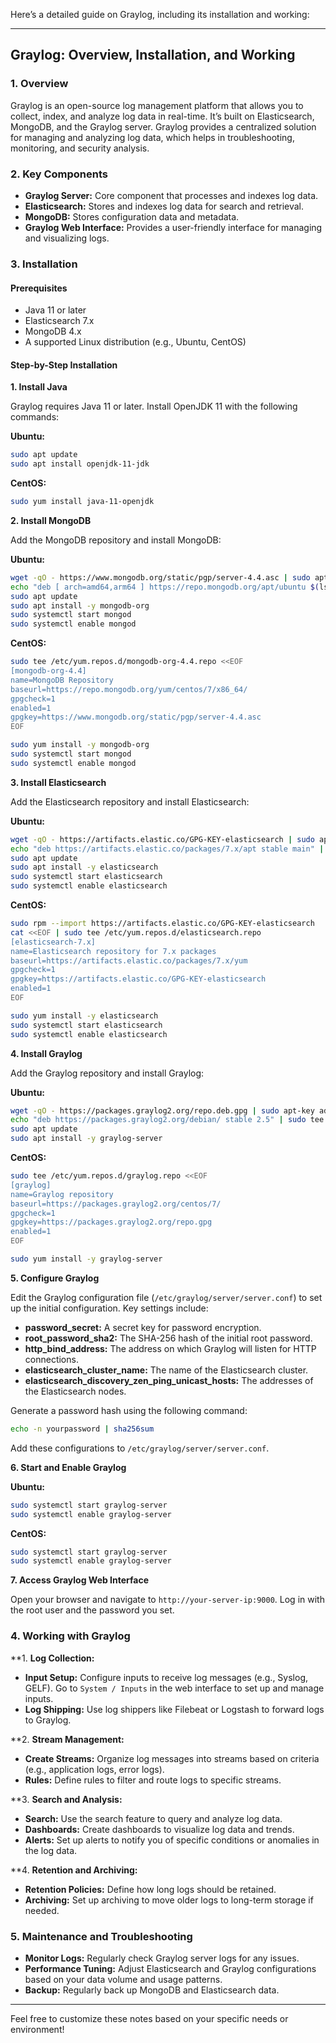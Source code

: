 Here’s a detailed guide on Graylog, including its installation and working:

---

## **Graylog: Overview, Installation, and Working**

### **1. Overview**

Graylog is an open-source log management platform that allows you to collect, index, and analyze log data in real-time. It’s built on Elasticsearch, MongoDB, and the Graylog server. Graylog provides a centralized solution for managing and analyzing log data, which helps in troubleshooting, monitoring, and security analysis.

### **2. Key Components**

- **Graylog Server:** Core component that processes and indexes log data.
- **Elasticsearch:** Stores and indexes log data for search and retrieval.
- **MongoDB:** Stores configuration data and metadata.
- **Graylog Web Interface:** Provides a user-friendly interface for managing and visualizing logs.

### **3. Installation**

#### **Prerequisites**

- Java 11 or later
- Elasticsearch 7.x
- MongoDB 4.x
- A supported Linux distribution (e.g., Ubuntu, CentOS)

#### **Step-by-Step Installation**

**1. Install Java**

Graylog requires Java 11 or later. Install OpenJDK 11 with the following commands:

**Ubuntu:**
```bash
sudo apt update
sudo apt install openjdk-11-jdk
```

**CentOS:**
```bash
sudo yum install java-11-openjdk
```

**2. Install MongoDB**

Add the MongoDB repository and install MongoDB:

**Ubuntu:**
```bash
wget -qO - https://www.mongodb.org/static/pgp/server-4.4.asc | sudo apt-key add -
echo "deb [ arch=amd64,arm64 ] https://repo.mongodb.org/apt/ubuntu $(lsb_release -cs) mongodb-org 4.4" | sudo tee /etc/apt/sources.list.d/mongodb-org-4.4.list
sudo apt update
sudo apt install -y mongodb-org
sudo systemctl start mongod
sudo systemctl enable mongod
```

**CentOS:**
```bash
sudo tee /etc/yum.repos.d/mongodb-org-4.4.repo <<EOF
[mongodb-org-4.4]
name=MongoDB Repository
baseurl=https://repo.mongodb.org/yum/centos/7/x86_64/
gpgcheck=1
enabled=1
gpgkey=https://www.mongodb.org/static/pgp/server-4.4.asc
EOF

sudo yum install -y mongodb-org
sudo systemctl start mongod
sudo systemctl enable mongod
```

**3. Install Elasticsearch**

Add the Elasticsearch repository and install Elasticsearch:

**Ubuntu:**
```bash
wget -qO - https://artifacts.elastic.co/GPG-KEY-elasticsearch | sudo apt-key add -
echo "deb https://artifacts.elastic.co/packages/7.x/apt stable main" | sudo tee /etc/apt/sources.list.d/elastic-7.x.list
sudo apt update
sudo apt install -y elasticsearch
sudo systemctl start elasticsearch
sudo systemctl enable elasticsearch
```

**CentOS:**
```bash
sudo rpm --import https://artifacts.elastic.co/GPG-KEY-elasticsearch
cat <<EOF | sudo tee /etc/yum.repos.d/elasticsearch.repo
[elasticsearch-7.x]
name=Elasticsearch repository for 7.x packages
baseurl=https://artifacts.elastic.co/packages/7.x/yum
gpgcheck=1
gpgkey=https://artifacts.elastic.co/GPG-KEY-elasticsearch
enabled=1
EOF

sudo yum install -y elasticsearch
sudo systemctl start elasticsearch
sudo systemctl enable elasticsearch
```

**4. Install Graylog**

Add the Graylog repository and install Graylog:

**Ubuntu:**
```bash
wget -qO - https://packages.graylog2.org/repo.deb.gpg | sudo apt-key add -
echo "deb https://packages.graylog2.org/debian/ stable 2.5" | sudo tee /etc/apt/sources.list.d/graylog.list
sudo apt update
sudo apt install -y graylog-server
```

**CentOS:**
```bash
sudo tee /etc/yum.repos.d/graylog.repo <<EOF
[graylog]
name=Graylog repository
baseurl=https://packages.graylog2.org/centos/7/
gpgcheck=1
gpgkey=https://packages.graylog2.org/repo.gpg
enabled=1
EOF

sudo yum install -y graylog-server
```

**5. Configure Graylog**

Edit the Graylog configuration file (`/etc/graylog/server/server.conf`) to set up the initial configuration. Key settings include:

- **password_secret:** A secret key for password encryption.
- **root_password_sha2:** The SHA-256 hash of the initial root password.
- **http_bind_address:** The address on which Graylog will listen for HTTP connections.
- **elasticsearch_cluster_name:** The name of the Elasticsearch cluster.
- **elasticsearch_discovery_zen_ping_unicast_hosts:** The addresses of the Elasticsearch nodes.

Generate a password hash using the following command:

```bash
echo -n yourpassword | sha256sum
```

Add these configurations to `/etc/graylog/server/server.conf`.

**6. Start and Enable Graylog**

**Ubuntu:**
```bash
sudo systemctl start graylog-server
sudo systemctl enable graylog-server
```

**CentOS:**
```bash
sudo systemctl start graylog-server
sudo systemctl enable graylog-server
```

**7. Access Graylog Web Interface**

Open your browser and navigate to `http://your-server-ip:9000`. Log in with the root user and the password you set.

### **4. Working with Graylog**

**1. **Log Collection:**

- **Input Setup:** Configure inputs to receive log messages (e.g., Syslog, GELF). Go to `System / Inputs` in the web interface to set up and manage inputs.
- **Log Shipping:** Use log shippers like Filebeat or Logstash to forward logs to Graylog.

**2. **Stream Management:**

- **Create Streams:** Organize log messages into streams based on criteria (e.g., application logs, error logs).
- **Rules:** Define rules to filter and route logs to specific streams.

**3. **Search and Analysis:**

- **Search:** Use the search feature to query and analyze log data.
- **Dashboards:** Create dashboards to visualize log data and trends.
- **Alerts:** Set up alerts to notify you of specific conditions or anomalies in the log data.

**4. **Retention and Archiving:**

- **Retention Policies:** Define how long logs should be retained.
- **Archiving:** Set up archiving to move older logs to long-term storage if needed.

### **5. Maintenance and Troubleshooting**

- **Monitor Logs:** Regularly check Graylog server logs for any issues.
- **Performance Tuning:** Adjust Elasticsearch and Graylog configurations based on your data volume and usage patterns.
- **Backup:** Regularly back up MongoDB and Elasticsearch data.

---

Feel free to customize these notes based on your specific needs or environment!
